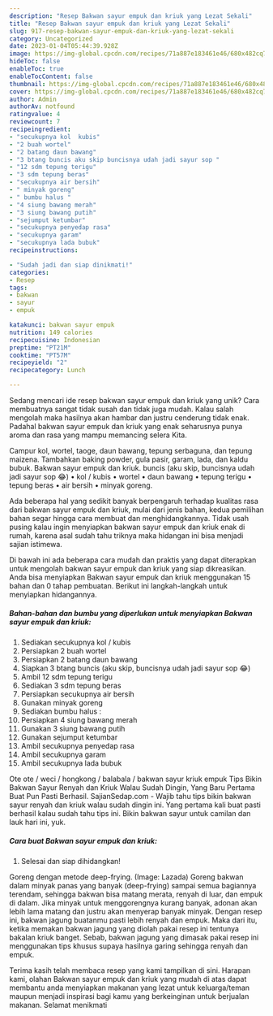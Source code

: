 ```yaml
---
description: "Resep Bakwan sayur empuk dan kriuk yang Lezat Sekali"
title: "Resep Bakwan sayur empuk dan kriuk yang Lezat Sekali"
slug: 917-resep-bakwan-sayur-empuk-dan-kriuk-yang-lezat-sekali
category: Uncategorized
date: 2023-01-04T05:44:39.928Z
image: https://img-global.cpcdn.com/recipes/71a887e183461e46/680x482cq70/bakwan-sayur-empuk-dan-kriuk-foto-resep-utama.jpg
hideToc: false
enableToc: true
enableTocContent: false
thumbnail: https://img-global.cpcdn.com/recipes/71a887e183461e46/680x482cq70/bakwan-sayur-empuk-dan-kriuk-foto-resep-utama.jpg
cover: https://img-global.cpcdn.com/recipes/71a887e183461e46/680x482cq70/bakwan-sayur-empuk-dan-kriuk-foto-resep-utama.jpg
author: Admin
authorAv: notfound
ratingvalue: 4
reviewcount: 7
recipeingredient:
- "secukupnya kol  kubis"
- "2 buah wortel"
- "2 batang daun bawang"
- "3 btang buncis aku skip buncisnya udah jadi sayur sop "
- "12 sdm tepung terigu"
- "3 sdm tepung beras"
- "secukupnya air bersih"
- " minyak goreng"
- " bumbu halus "
- "4 siung bawang merah"
- "3 siung bawang putih"
- "sejumput ketumbar"
- "secukupnya penyedap rasa"
- "secukupnya garam"
- "secukupnya lada bubuk"
recipeinstructions:

- "Sudah jadi dan siap dinikmati!"
categories:
- Resep
tags:
- bakwan
- sayur
- empuk

katakunci: bakwan sayur empuk 
nutrition: 149 calories
recipecuisine: Indonesian
preptime: "PT21M"
cooktime: "PT57M"
recipeyield: "2"
recipecategory: Lunch

---
```





Sedang mencari ide resep bakwan sayur empuk dan kriuk yang unik? Cara membuatnya sangat tidak susah dan tidak juga mudah. Kalau salah mengolah maka hasilnya akan hambar dan justru cenderung tidak enak. Padahal bakwan sayur empuk dan kriuk yang enak seharusnya punya aroma dan rasa yang mampu memancing selera Kita.





Campur kol, wortel, taoge, daun bawang, tepung serbaguna, dan tepung maizena. Tambahkan baking powder, gula pasir, garam, lada, dan kaldu bubuk. Bakwan sayur empuk dan kriuk. buncis (aku skip, buncisnya udah jadi sayur sop 😂) • kol / kubis • wortel • daun bawang • tepung terigu • tepung beras • air bersih • minyak goreng.

Ada beberapa hal yang sedikit banyak berpengaruh terhadap kualitas rasa dari bakwan sayur empuk dan kriuk, mulai dari jenis bahan, kedua pemilihan bahan segar hingga cara membuat dan menghidangkannya. Tidak usah pusing kalau ingin menyiapkan bakwan sayur empuk dan kriuk enak di rumah, karena asal sudah tahu triknya maka hidangan ini bisa menjadi sajian istimewa.






Di bawah ini ada beberapa cara mudah dan praktis yang dapat diterapkan untuk mengolah bakwan sayur empuk dan kriuk yang siap dikreasikan. Anda bisa menyiapkan Bakwan sayur empuk dan kriuk menggunakan 15 bahan dan 0 tahap pembuatan. Berikut ini langkah-langkah untuk menyiapkan hidangannya.

<!--inarticleads1-->

##### Bahan-bahan dan bumbu yang diperlukan untuk menyiapkan Bakwan sayur empuk dan kriuk:

1. Sediakan secukupnya kol / kubis
1. Persiapkan 2 buah wortel
1. Persiapkan 2 batang daun bawang
1. Siapkan 3 btang buncis (aku skip, buncisnya udah jadi sayur sop 😂)
1. Ambil 12 sdm tepung terigu
1. Sediakan 3 sdm tepung beras
1. Persiapkan secukupnya air bersih
1. Gunakan  minyak goreng
1. Sediakan  bumbu halus :
1. Persiapkan 4 siung bawang merah
1. Gunakan 3 siung bawang putih
1. Gunakan sejumput ketumbar
1. Ambil secukupnya penyedap rasa
1. Ambil secukupnya garam
1. Ambil secukupnya lada bubuk


Ote ote / weci / hongkong / balabala / bakwan sayur kriuk empuk Tips Bikin Bakwan Sayur Renyah dan Kriuk Walau Sudah Dingin, Yang Baru Pertama Buat Pun Pasti Berhasil. SajianSedap.com - Wajib tahu tips bikin bakwan sayur renyah dan kriuk walau sudah dingin ini. Yang pertama kali buat pasti berhasil kalau sudah tahu tips ini. Bikin bakwan sayur untuk camilan dan lauk hari ini, yuk. 

<!--inarticleads2-->

##### Cara buat Bakwan sayur empuk dan kriuk:


1. Selesai dan siap dihidangkan!

Goreng dengan metode deep-frying. (Image: Lazada) Goreng bakwan dalam minyak panas yang banyak (deep-frying) sampai semua bagiannya terendam, sehingga bakwan bisa matang merata, renyah di luar, dan empuk di dalam. Jika minyak untuk menggorengnya kurang banyak, adonan akan lebih lama matang dan justru akan menyerap banyak minyak. Dengan resep ini, bakwan jagung buatanmu pasti lebih renyah dan empuk. Maka dari itu, ketika memakan bakwan jagung yang diolah pakai resep ini tentunya bakalan kriuk banget. Sebab, bakwan jagung yang dimasak pakai resep ini menggunakan tips khusus supaya hasilnya garing sehingga renyah dan empuk. 

Terima kasih telah membaca resep yang kami tampilkan di sini. Harapan kami, olahan Bakwan sayur empuk dan kriuk yang mudah di atas dapat membantu anda menyiapkan makanan yang lezat untuk keluarga/teman maupun menjadi inspirasi bagi kamu yang berkeinginan untuk berjualan makanan. Selamat menikmati
